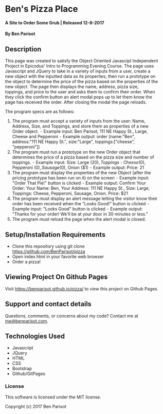 # Ben's Pizza Place

#### A Site to Order Some Grub | Released 12-8-2017

#### By Ben Parisot

## Description

This page was created to satisfy the Object Oriented Javascipt Independent Project in Epicodus' Intro to Programming Evening Course. The page uses Javascript and JQuery to take in a variety of inputs from a user, create a new object with the inputted data as its properties, then run a prototype on the object to determine the price of the pizza based on the properties of the new object. The page then displays the name, address, pizza size, toppings, and price to the user and asks them to confirm their order. When they click the confirm button an alert modal pops up to let them know the page has received the order. After closing the modal the page reloads.

The program specs are as follows:
1. The program must accept a variety of inputs from the user: Name, Address, Size, and Toppings, and store them as properties of a new Order object.
	⁃	Example input: Ben Parisot, 111 NE Happy St., Large, Cheese and Pepperoni
	⁃	Example output: order (name:"Ben", address:"111 NE Happy St.", size:"Large", toppings:["cheese", "pepperoni"])
2. The program must run a prototype on the new Order object that determines the price of a pizza based on the pizza size and number of toppings.
	⁃	Example input: Size: Large ($20), Toppings: Cheese ($0), Pepperoni ($0), Sausage ($0), Onion ($1)
	⁃	Example output: Price: 21
3. The program must display the properties of the new Object (after the pricing prototype has been run on it) on the screen
	⁃	Example input: "Order That Pie!" button is clicked
	⁃	Example output: Confirm Your Order: Your Name: Ben, Your Address: 111 NE Happy St., Size: Large, Toppings: Cheese, Pepperoni, Sausage, Onion, Price: $21
4. The program must display an alert message letting the visitor know their order has been received when the "Looks Good!" button is clicked
	⁃	Example input: "Looks Good" button is clicked
	⁃	Example output: "Thanks for your order! We'll be at your door in 30 minutes or less."
5. The program must reload the page when the alert modal is closed.


## Setup/Installation Requirements

* Clone this repository using git clone https://github.com/BenParisot/pizza
* Open index.html in your favorite web browser
* Order a pizza!

## Viewing Project On Github Pages

Visit https://benparisot.github.io/pizza/ to view this project on Github Pages.

## Support and contact details

Questions, comments, or concerns about my code? Contact me at me@benparisot.com.

## Technologies Used

* Javascript
* JQuery
* HTML
* CSS
* Bootstrap
* Github/GitPages

### License

This software is licensed under the MIT license.

Copyright (c) 2017 Ben Parisot
